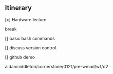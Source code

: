 ## Itinerary 


[x] Hardware lecture

break

[] basic bash commands

[] discuss version control. 

[] github demo

aidanmiddleton/cornerstone/0121/pre-wmad/w1/d2